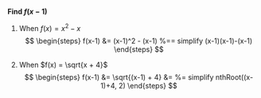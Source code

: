 **Find $f(x-1)$**

1. When $f(x) = x^2 - x$
$$
\begin{steps}
   f(x-1) &= (x-1)^2 - (x-1)
   %== simplify (x-1)(x-1)-(x-1)
\end{steps}
$$

2. When $f(x) = \sqrt{x + 4}$
$$
\begin{steps}
   f(x-1) &= \sqrt{(x-1) + 4}
   &= %= simplify nthRoot((x-1)+4, 2)
\end{steps}
$$
